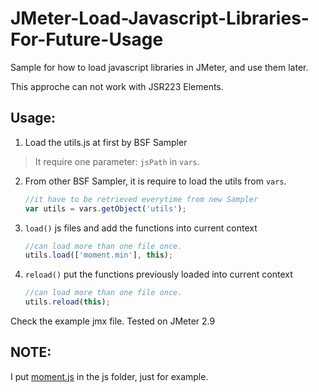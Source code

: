 JMeter-Load-Javascript-Libraries-For-Future-Usage
=================================================

Sample for how to load javascript libraries in JMeter, and use them later. 

This approche can not work with JSR223 Elements.

Usage:
------
1. Load the utils.js at first by BSF Sampler
  > It require one parameter: `jsPath` in `vars`.
2. From other BSF Sampler, it is require to load the utils from `vars`.

    ```javascript
    //it have to be retrieved everytime from new Sampler
    var utils = vars.getObject('utils');
    ```
3. `load()` js files and add the functions into current context
  
    ```javascript
    //can load more than one file once.
    utils.load(['moment.min'], this);
    ```
4. `reload()` put the functions previously loaded into current context
  
    ```javascript
    //can load more than one file once.
    utils.reload(this);
    ```

Check the example jmx file. Tested on JMeter 2.9

NOTE:
-----

I put [moment.js](http://momentjs.com/) in the js folder, just for example. 
